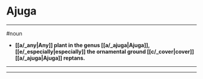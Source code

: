 # Ajuga
---
#noun
- **[[a/_any|Any]] plant in the genus [[a/_ajuga|Ajuga]], [[e/_especially|especially]] the ornamental ground [[c/_cover|cover]] [[a/_ajuga|Ajuga]] reptans.**
---
---
